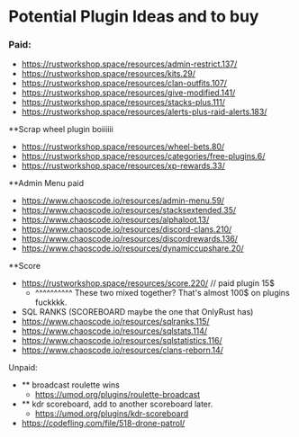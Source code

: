 # Potential Plugin Ideas and to buy


### Paid:

- https://rustworkshop.space/resources/admin-restrict.137/
- https://rustworkshop.space/resources/kits.29/
- https://rustworkshop.space/resources/clan-outfits.107/
- https://rustworkshop.space/resources/give-modified.141/
- https://rustworkshop.space/resources/stacks-plus.111/
- https://rustworkshop.space/resources/alerts-plus-raid-alerts.183/

**Scrap wheel plugin boiiiiii
- https://rustworkshop.space/resources/wheel-bets.80/
- https://rustworkshop.space/resources/categories/free-plugins.6/
- https://rustworkshop.space/resources/xp-rewards.33/

**Admin Menu paid
- https://www.chaoscode.io/resources/admin-menu.59/
- https://www.chaoscode.io/resources/stacksextended.35/
- https://www.chaoscode.io/resources/alphaloot.13/
- https://www.chaoscode.io/resources/discord-clans.210/
- https://www.chaoscode.io/resources/discordrewards.136/
- https://www.chaoscode.io/resources/dynamiccupshare.20/

**Score
- https://rustworkshop.space/resources/score.220/     // paid plugin 15$
  - ^^^^^^^^^^ These two mixed together? That's almost 100$ on plugins fuckkkk.
- SQL RANKS (SCOREBOARD maybe the one that OnlyRust has)
- https://www.chaoscode.io/resources/sqlranks.115/
- https://www.chaoscode.io/resources/sqlstats.114/
- https://www.chaoscode.io/resources/sqlstatistics.116/
- https://www.chaoscode.io/resources/clans-reborn.14/

Unpaid:
- ** broadcast roulette wins
  - https://umod.org/plugins/roulette-broadcast
- ** kdr scoreboard, add to another scoreboard later.
  - https://umod.org/plugins/kdr-scoreboard
- https://codefling.com/file/518-drone-patrol/

